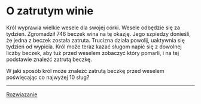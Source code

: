 # O zatrutym winie

Król wyprawia wielkie wesele dla swojej córki.
Wesele odbędzie się za tydzień.
Zgromadził 746 beczek wina na tę okazję.
Jego szpiedzy donieśli, że jedna z beczek została zatruta.
Trucizna działa powolij, uaktywnia się tydzień od wypicia.
Król może teraz kazać sługom napić się z dowolnej liczby beczek,
aby tuż przed weselem zobaczyć który pomarli,
i na tej podstawie znaleźć zatrutą beczkę.

W jaki sposób król może znaleźć zatrutą beczkę przed weselem
poświęcając co najwyżej 10 sług?

---

[Rozwiązanie](rozwiazanie/)
